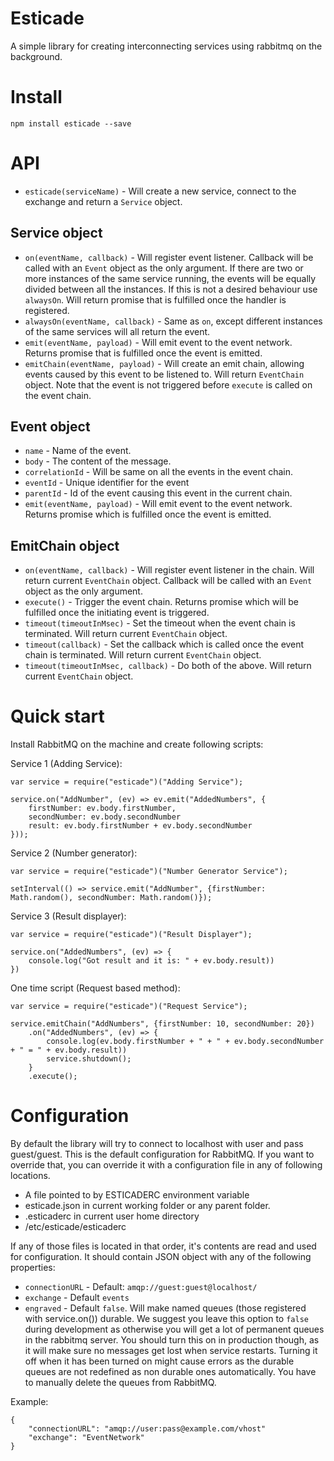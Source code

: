 # Esticade
 
A simple library for creating interconnecting services using rabbitmq on the background.

# Install

```npm install esticade --save```

# API

- `esticade(serviceName)` - Will create a new service, connect to the exchange and return a `Service` object.

## Service object

- `on(eventName, callback)` - Will register event listener. Callback will be called with an `Event` object as the only argument. If there are two or more instances of the same service running, the events will be equally divided between all the instances. If this is not a desired behaviour use `alwaysOn`. Will return promise that is fulfilled once the handler is registered.
- `alwaysOn(eventName, callback)` - Same as `on`, except different instances of the same services will all return the event.   
- `emit(eventName, payload)` - Will emit event to the event network. Returns promise that is fulfilled once the event is emitted.
- `emitChain(eventName, payload)` - Will create an emit chain, allowing events caused by this event to be listened to. Will return `EventChain` object. Note that the event is not triggered before `execute` is called on the event chain.

## Event object

- `name` - Name of the event.
- `body` - The content of the message.
- `correlationId` - Will be same on all the events in the event chain.
- `eventId` - Unique identifier for the event
- `parentId` - Id of the event causing this event in the current chain.
- `emit(eventName, payload)` - Will emit event to the event network. Returns promise which is fulfilled once the event is emitted.

## EmitChain object

- `on(eventName, callback)` - Will register event listener in the chain. Will return current `EventChain` object. Callback will be called with an `Event` object as the only argument.
- `execute()` - Trigger the event chain. Returns promise which will be fulfilled once the initiating event is triggered.
- `timeout(timeoutInMsec)` - Set the timeout when the event chain is terminated. Will return current `EventChain` object.
- `timeout(callback)` - Set the callback which is called once the event chain is terminated. Will return current `EventChain` object.
- `timeout(timeoutInMsec, callback)` - Do both of the above. Will return current `EventChain` object.

# Quick start

Install RabbitMQ on the machine and create following scripts:

Service 1 (Adding Service):
```
var service = require("esticade")("Adding Service");

service.on("AddNumber", (ev) => ev.emit("AddedNumbers", {
    firstNumber: ev.body.firstNumber,
    secondNumber: ev.body.secondNumber
    result: ev.body.firstNumber + ev.body.secondNumber
}));
```

Service 2 (Number generator):
```
var service = require("esticade")("Number Generator Service");

setInterval(() => service.emit("AddNumber", {firstNumber: Math.random(), secondNumber: Math.random()});
```

Service 3 (Result displayer):
```
var service = require("esticade")("Result Displayer");

service.on("AddedNumbers", (ev) => {
    console.log("Got result and it is: " + ev.body.result))
})
```

One time script (Request based method):
```
var service = require("esticade")("Request Service");

service.emitChain("AddNumbers", {firstNumber: 10, secondNumber: 20})
    .on("AddedNumbers", (ev) => {
        console.log(ev.body.firstNumber + " + " + ev.body.secondNumber + " = " + ev.body.result))
        service.shutdown();
    }
    .execute();
```

# Configuration

By default the library will try to connect to localhost with user and pass guest/guest. This is the default configuration
for RabbitMQ. If you want to override that, you can override it with a configuration file in any of following locations.

- A file pointed to by ESTICADERC environment variable
- esticade.json in current working folder or any parent folder.
- .esticaderc in current user home directory
- /etc/esticade/esticaderc

If any of those files is located in that order, it's contents are read and used for configuration. It should contain
JSON object with any of the following properties: 

- `connectionURL` - Default: `amqp://guest:guest@localhost/`
- `exchange` - Default `events`
- `engraved` - Default `false`. Will make named queues (those registered with service.on()) durable. We suggest you leave this
option to `false` during development as otherwise you will get a lot of permanent queues in the rabbitmq server. You should
turn this on in production though, as it will make sure no messages get lost when service restarts. Turning it off when it
has been turned on might cause errors as the durable queues are not redefined as non durable ones automatically. You have
to manually delete the queues from RabbitMQ.

Example:

```
{ 
    "connectionURL": "amqp://user:pass@example.com/vhost"
    "exchange": "EventNetwork"
}
```
